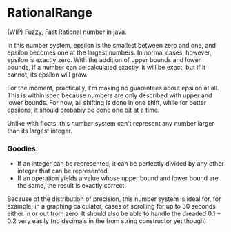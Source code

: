 # RationalRange
(WIP) Fuzzy, Fast Rational number in java.

In this number system, epsilon is the smallest between zero and one, and epsilon becomes one at the largest numbers. In normal cases, however, epsilon is exactly zero. With the addition of upper bounds and lower bounds, if a number can be calculated exactly, it will be exact, but if it cannot, its epsilon will grow. 

For the moment, practically, I'm making no guarantees about epsilon at all. This is within spec because numbers are only described with upper and lower bounds. For now, all shifting is done in one shift, while for better epsilons, it should probably be done one bit at a time. 

Unlike with floats, this number system can't represent any number larger than its largest integer. 

### Goodies:
- If an integer can be represented, it can be perfectly divided by any other integer that can be represented. 
- If an operation yields a value whose upper bound and lower bound are the same, the result is exactly correct. 

Because of the distribution of precision, this number system is ideal for, for example, in a graphing calculator, cases of scrolling for up to 30 seconds either in or out from zero. 
It should also be able to handle the dreaded 0.1 + 0.2 very easily 
(no decimals in the from string constructor yet though)
